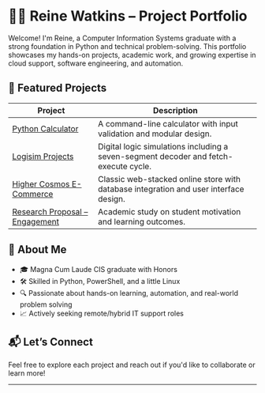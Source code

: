 # 👩‍💻 Reine Watkins – Project Portfolio

Welcome! I'm Reine, a Computer Information Systems graduate with a strong foundation in Python and technical problem-solving. This portfolio showcases my hands-on projects, academic work, and growing expertise in cloud support, software engineering, and automation.

## 🔗 Featured Projects

| Project | Description |
|--------|-------------|
| [Python Calculator](https://github.com/IcePrince-crypto/python-calculator) | A command-line calculator with input validation and modular design. |
| [Logisim Projects](https://github.com/IcePrince-crypto/logisim-projects) | Digital logic simulations including a seven-segment decoder and fetch-execute cycle. |
| [Higher Cosmos E-Commerce](https://github.com/IcePrince-crypto/Higher-Cosmos-E-commerce)| Classic web-stacked online store with database integration and user interface design. |
| [Research Proposal – Engagement](#) | Academic study on student motivation and learning outcomes. |

## 🧠 About Me

- 🎓 Magna Cum Laude CIS graduate with Honors
- 🛠️ Skilled in Python, PowerShell, and a little Linux
- 🔍 Passionate about hands-on learning, automation, and real-world problem solving
- 📈 Actively seeking remote/hybrid IT support roles

## 📬 Let’s Connect

Feel free to explore each project and reach out if you'd like to collaborate or learn more!

---
